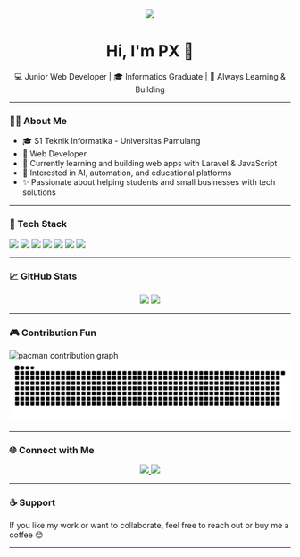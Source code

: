 <div align="center">
  <img height="150" src="https://media.giphy.com/media/M9gbBd9nbDrOTu1Mqx/giphy.gif" />
</div>

<h1 align="center">Hi, I'm PX 👋</h1>

<p align="center">
  💻 Junior Web Developer | 🎓 Informatics Graduate | 🚀 Always Learning & Building
</p>

---

### 👨‍💻 About Me

- 🎓 S1 Teknik Informatika - Universitas Pamulang 
- 💼 Web Developer
- 🔧 Currently learning and building web apps with Laravel & JavaScript
- 🌱 Interested in AI, automation, and educational platforms
- ✨ Passionate about helping students and small businesses with tech solutions

---

### 🔧 Tech Stack

<div align="left">
  <img src="https://cdn.jsdelivr.net/gh/devicons/devicon/icons/php/php-original.svg" height="40" />
  <img src="https://cdn.jsdelivr.net/gh/devicons/devicon/icons/laravel/laravel-plain-wordmark.svg" height="40" />
  <img src="https://cdn.jsdelivr.net/gh/devicons/devicon/icons/mysql/mysql-original-wordmark.svg" height="40" />
  <img src="https://cdn.jsdelivr.net/gh/devicons/devicon/icons/html5/html5-original.svg" height="40" />
  <img src="https://cdn.jsdelivr.net/gh/devicons/devicon/icons/css3/css3-original.svg" height="40" />
  <img src="https://cdn.jsdelivr.net/gh/devicons/devicon/icons/javascript/javascript-original.svg" height="40" />
  <img src="https://cdn.jsdelivr.net/gh/devicons/devicon/icons/vscode/vscode-original.svg" height="40" />
</div>

---

### 📈 GitHub Stats

<div align="center">
  <img src="https://github-readme-stats.vercel.app/api?username=pxdiesel&show_icons=true&theme=radical" height="170" />
  <img src="https://streak-stats.demolab.com?user=pxdiesel&theme=dark&hide_border=false" height="170" />
</div>

---

### 🎮 Contribution Fun

<picture>
  <source media="(prefers-color-scheme: dark)" srcset="https://raw.githubusercontent.com/pxdiesel/pxdiesel/output/pacman-contribution-graph-dark.svg">
  <source media="(prefers-color-scheme: light)" srcset="https://raw.githubusercontent.com/pxdiesel/pxdiesel/output/pacman-contribution-graph.svg">
  <img src="https://raw.githubusercontent.com/pxdiesel/pxdiesel/output/pacman-contribution-graph.svg" alt="pacman contribution graph">
</picture>

<img src="https://raw.githubusercontent.com/pxdiesel/pxdiesel/output/snake.svg" alt="Snake animation" />

---

### 🌐 Connect with Me

<div align="center">
  <a href="https://facebook.com/pxdiesel" target="_blank">
    <img src="https://img.shields.io/static/v1?message=Facebook&logo=facebook&label=&color=1877F2&logoColor=white&labelColor=&style=for-the-badge" height="25" />
  </a>
  <a href="https://instagram.com/px_diesel" target="_blank">
    <img src="https://img.shields.io/static/v1?message=Instagram&logo=instagram&label=&color=E4405F&logoColor=white&labelColor=&style=for-the-badge" height="25" />
  </a>
</div>

---

### ☕ Support

If you like my work or want to collaborate, feel free to reach out or buy me a coffee 😊

---

